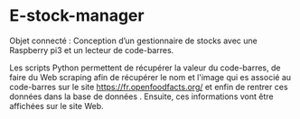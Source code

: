 # E-stock-manager
Objet connecté : Conception d’un gestionnaire de stocks avec une Raspberry pi3 et un lecteur de code-barres. 

Les scripts Python permettent de récupérer la valeur du code-barres, de faire du Web scraping afin de récupérer le nom et l'image qui es associé au code-barres sur le site https://fr.openfoodfacts.org/ et enfin de rentrer ces données dans la base de données . Ensuite, ces informations vont être affichées sur le site Web. 

